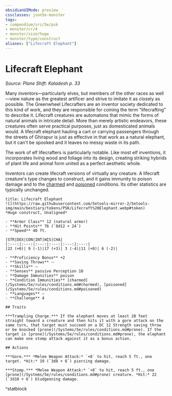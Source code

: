 ```yaml
---
obsidianUIMode: preview
cssclasses: json5e-monster
tags:
- compendium/src/5e/psk
- monster/cr/4
- monster/size/huge
- monster/type/construct
aliases: ["Lifecraft Elephant"]
---
```

# Lifecraft Elephant
*Source: Plane Shift: Kaladesh p. 33*  

Many inventors—particularly elves, but members of the other races as well—view nature as the greatest artificer and strive to imitate it as closely as possible. The Greenwheel Lifecrafters are an inventor society dedicated to this kind of work, and they are responsible for coining the term "lifecrafting" to describe it. Lifecraft creatures are automatons that mimic the forms of natural animals in intricate detail. More than merely artistic endeavors, these creatures often serve practical purposes, just as domesticated animals would. A lifecraft elephant hauling a cart or carrying passengers through the streets of Ghirapur is just as effective in that work as a natural elephant, but it can't be spooked and it leaves no messy waste in its path.

The work of elf lifecrafters is particularly notable. Like most elf inventions, it incorporates living wood and foliage into its design, creating striking hybrids of plant life and animal form united as a perfect aesthetic whole.

Inventors can create lifecraft versions of virtually any creature. A lifecraft creature's type changes to construct, and it gains immunity to poison damage and to the [charmed](/Systems/5e/rules/conditions.md#charmed) and [poisoned](/Systems/5e/rules/conditions.md#poisoned) conditions. Its other statistics are typically unchanged.

```ad-statblock
title: Lifecraft Elephant
![](https://raw.githubusercontent.com/5etools-mirror-2/5etools-img/main/bestiary/tokens/PSK/Lifecraft%20Elephant.webp#token)
*Huge construct, Unaligned*

- **Armor Class** 12 (natural armor)
- **Hit Points** 76 (`8d12 + 24`)
- **Speed** 40 ft.

|STR|DEX|CON|INT|WIS|CHA|
|:---:|:---:|:---:|:---:|:---:|:---:|
|22 (+6)| 9 (-1)|17 (+3)| 3 (-4)|11 (+0)| 6 (-2)|

- **Proficiency Bonus** +2
- **Saving Throws** ⏤
- **Skills** ⏤
- **Senses** passive Perception 10
- **Damage Immunities** poison
- **Condition Immunities** [charmed](/Systems/5e/rules/conditions.md#charmed), [poisoned](/Systems/5e/rules/conditions.md#poisoned)
- **Languages** —
- **Challenge** 4

## Traits

***Trampling Charge.*** If the elephant moves at least 20 feet straight toward a creature and then hits it with a gore attack on the same turn, that target must succeed on a DC 12 Strength saving throw or be knocked [prone](/Systems/5e/rules/conditions.md#prone). If the target is [prone](/Systems/5e/rules/conditions.md#prone), the elephant can make one stomp attack against it as a bonus action.

## Actions

***Gore.*** *Melee Weapon Attack:* `+8` to hit, reach 5 ft., one target. *Hit:* 19 (`3d8 + 6`) piercing damage.

***Stomp.*** *Melee Weapon Attack:* `+8` to hit, reach 5 ft., one [prone](/Systems/5e/rules/conditions.md#prone) creature. *Hit:* 22 (`3d10 + 6`) bludgeoning damage.
```
^statblock